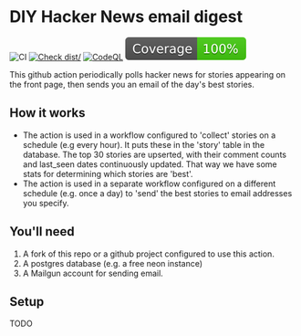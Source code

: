 # DIY Hacker News email digest

![CI](https://github.com/actions/typescript-action/actions/workflows/ci.yml/badge.svg)
[![Check dist/](https://github.com/actions/typescript-action/actions/workflows/check-dist.yml/badge.svg)](https://github.com/actions/typescript-action/actions/workflows/check-dist.yml)
[![CodeQL](https://github.com/actions/typescript-action/actions/workflows/codeql-analysis.yml/badge.svg)](https://github.com/actions/typescript-action/actions/workflows/codeql-analysis.yml)
[![Coverage](./badges/coverage.svg)](./badges/coverage.svg)

This github action periodically polls hacker news for stories appearing on the front page, then sends you an email of the day's best stories.

## How it works

- The action is used in a workflow configured to 'collect' stories on a schedule (e.g every hour). It puts these in the 'story' table in the database. The top 30 stories are upserted, with their comment counts and last_seen dates continuously updated. That way we have some stats for determining which stories are 'best'.
- The action is used in a separate workflow configured on a different schedule (e.g. once a day) to 'send' the best stories to email addresses you specify.

## You'll need

1. A fork of this repo or a github project configured to use this action.
1. A postgres database (e.g. a free neon instance)
1. A Mailgun account for sending email.

## Setup

TODO
